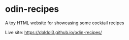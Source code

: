 # odin-recipes
A toy HTML website for showcasing some cocktail recipes

Live site: https://doldol3.github.io/odin-recipes/
